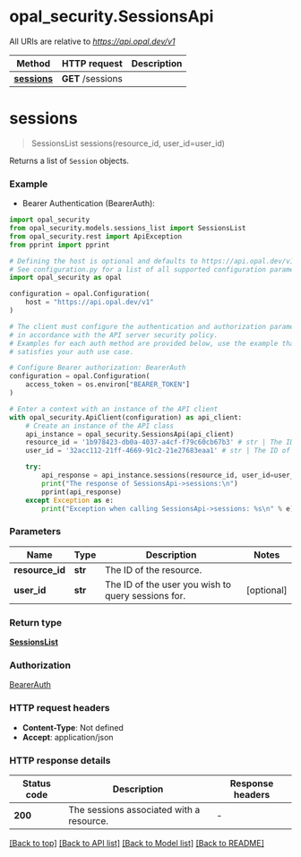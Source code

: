 # opal_security.SessionsApi

All URIs are relative to *https://api.opal.dev/v1*

Method | HTTP request | Description
------------- | ------------- | -------------
[**sessions**](SessionsApi.md#sessions) | **GET** /sessions | 


# **sessions**
> SessionsList sessions(resource_id, user_id=user_id)

Returns a list of `Session` objects.

### Example

* Bearer Authentication (BearerAuth):

```python
import opal_security
from opal_security.models.sessions_list import SessionsList
from opal_security.rest import ApiException
from pprint import pprint

# Defining the host is optional and defaults to https://api.opal.dev/v1
# See configuration.py for a list of all supported configuration parameters.
import opal_security as opal

configuration = opal.Configuration(
    host = "https://api.opal.dev/v1"
)

# The client must configure the authentication and authorization parameters
# in accordance with the API server security policy.
# Examples for each auth method are provided below, use the example that
# satisfies your auth use case.

# Configure Bearer authorization: BearerAuth
configuration = opal.Configuration(
    access_token = os.environ["BEARER_TOKEN"]
)

# Enter a context with an instance of the API client
with opal_security.ApiClient(configuration) as api_client:
    # Create an instance of the API class
    api_instance = opal_security.SessionsApi(api_client)
    resource_id = '1b978423-db0a-4037-a4cf-f79c60cb67b3' # str | The ID of the resource.
    user_id = '32acc112-21ff-4669-91c2-21e27683eaa1' # str | The ID of the user you wish to query sessions for. (optional)

    try:
        api_response = api_instance.sessions(resource_id, user_id=user_id)
        print("The response of SessionsApi->sessions:\n")
        pprint(api_response)
    except Exception as e:
        print("Exception when calling SessionsApi->sessions: %s\n" % e)
```



### Parameters


Name | Type | Description  | Notes
------------- | ------------- | ------------- | -------------
 **resource_id** | **str**| The ID of the resource. | 
 **user_id** | **str**| The ID of the user you wish to query sessions for. | [optional] 

### Return type

[**SessionsList**](SessionsList.md)

### Authorization

[BearerAuth](../README.md#BearerAuth)

### HTTP request headers

 - **Content-Type**: Not defined
 - **Accept**: application/json

### HTTP response details

| Status code | Description | Response headers |
|-------------|-------------|------------------|
**200** | The sessions associated with a resource. |  -  |

[[Back to top]](#) [[Back to API list]](../README.md#documentation-for-api-endpoints) [[Back to Model list]](../README.md#documentation-for-models) [[Back to README]](../README.md)

